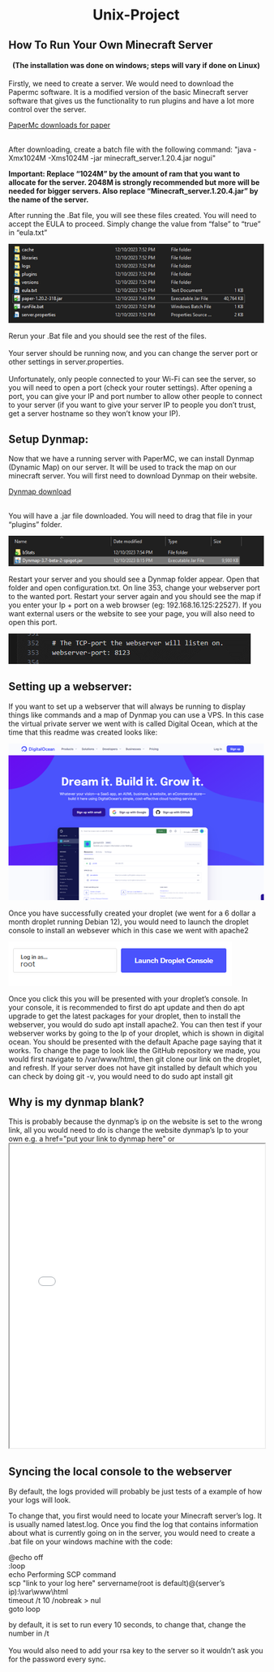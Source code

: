 <h1 align = center>Unix-Project</h1>

<h2>How To Run Your Own Minecraft Server</h2>

<h4 align = center>(The installation was done on windows; steps will vary if done on Linux)</h4>

<p>Firstly, we need to create a server. We would need to download the Papermc software. It is a modified version of the basic Minecraft server software that gives us the functionality to run plugins and have a lot more control over the server.</p>
<a href = "https://papermc.io/downloads/paper">PaperMc downloads for paper</a> <br> <br>

<p>After downloading, create a batch file with the following command: "java -Xmx1024M -Xms1024M -jar minecraft_server.1.20.4.jar nogui"</p>
<p><b>Important: Replace “1024M” by the amount of ram that you want to allocate for the server. 2048M is strongly recommended but more will be needed for bigger servers. Also replace “Minecraft_server.1.20.4.jar” by the name of the server.</b></p>
<p>After running the .Bat file, you will see these files created. You will need to accept the EULA to proceed. Simply change the value from “false” to “true” in “eula.txt”</p>

![](ImagesForReadMe/helpImage.png)

<p>Rerun your .Bat file and you should see the rest of the files.<br> <br>
  Your server should be running now, and you can change the server port or other settings in server.properties.<br> <br>
  Unfortunately, only people connected to your Wi-Fi can see the server, so you will need to open a port (check your router settings). After opening a port, you can give your IP and port number to allow other people to connect to your server (if you want to give your server IP to people you don’t trust, get a server hostname so they won’t know your IP).  </p>

<h2>Setup Dynmap:</h2>

<p>Now that we have a running server with PaperMC, we can install Dynmap (Dynamic Map) on our server. It will be used to track the map on our minecraft server. You will first need to download Dynmap on their website.</p>
<a href = "https://www.spigotmc.org/resources/dynmap%C2%AE.274/">Dynmap download</a> <br> <br>

<p>You will have a .jar file downloaded. You will need to drag that file in your “plugins” folder.</p>

![](ImagesForReadMe/helpImage2.png)

<p>Restart your server and you should see a Dynmap folder appear. Open that folder and open configuration.txt. On line 353, change your webserver port to the wanted port. Restart your server again and you should see the map if you enter your Ip + port on a web browser (eg: 192.168.16.125:22527).  If you want external users or the website to see your page, you will also need to open this port.</p>

![](ImagesForReadMe/helpImage3.png)

<h2>Setting up a webserver:</h2>

<p>If you want to set up a webserver that will always be running to display things like commands and a map of Dynmap you can use a VPS. In this case the virtual private server we went with is called Digital Ocean, which at the time that this readme was created looks like:</p>

![](ImagesForReadMe/helpImage4.png)

<p>Once you have successfully created your droplet (we went for a 6 dollar a month droplet running Debian 12), you would need to launch the droplet console to install an websever which in this case we went with apache2</p>

![](ImagesForReadMe/helpImage5.png)

<p>Once you click this you will be presented with your droplet’s console. In your console, it is recommended to first do apt update and then do apt upgrade to get the latest packages for your droplet, then to install the webserver, you would do sudo apt install apache2. You can then test if your webserver works by going to the Ip of your droplet, which is shown in digital ocean. You should be presented with the default Apache page saying that it works. To change the page to look like the GitHub repository we made, you would first navigate to /var/www/html, then git clone our link on the droplet, and refresh. If your server does not have git installed by default which you can check by doing git -v, you would need to do sudo apt install git</p>

<h2>Why is my dynmap blank?</h2>

<p>This is probably because the dynmap’s ip on the website is set to the wrong link, all you would need to do is change the website dynmap’s Ip to your own e.g. a href="put your link to dynmap here" or <iframe src=”replace ip here” width='100%' height='600'></iframe></p>

<h2>Syncing the local console to the webserver</h2>

<p>By default, the logs provided will probably be just tests of a example of how your logs will look.</p>
<p>To change that, you first would need to locate your Minecraft server’s log. It is usually named latest.log. Once you find the log that contains information about what is currently going on in the server, you would need to create a .bat file on your windows machine with the code: </p>

<p> 
@echo off <br>
:loop <br>
echo Performing SCP command <br>
scp "link to your log here" servername(root is default)@(server’s ip):\var\www\html <br>
timeout /t 10 /nobreak > nul <br>
goto loop <br>
</p>

<p> by default, it is set to run every 10 seconds, to change that, change the number in /t <br> <br> You would also need to add your rsa key to the server so it wouldn’t ask you for the password every sync. </p>